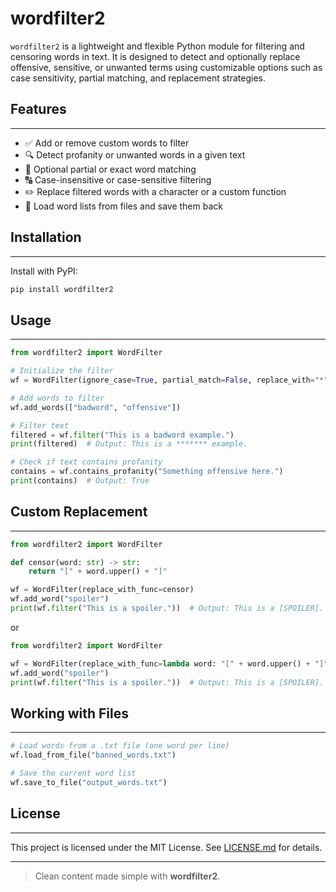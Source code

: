 # wordfilter2

`wordfilter2` is a lightweight and flexible Python module for filtering and censoring words in text. It is designed to detect and optionally replace offensive, sensitive, or unwanted terms using customizable options such as case sensitivity, partial matching, and replacement strategies.

## Features

-----

- ✅ Add or remove custom words to filter
- 🔍 Detect profanity or unwanted words in a given text
- 🧩 Optional partial or exact word matching
- 🔠 Case-insensitive or case-sensitive filtering
- ✏️ Replace filtered words with a character or a custom function
- 📁 Load word lists from files and save them back

## Installation

-----

Install with PyPI:

```bash
pip install wordfilter2
```

## Usage

-----

```python
from wordfilter2 import WordFilter

# Initialize the filter
wf = WordFilter(ignore_case=True, partial_match=False, replace_with="*")

# Add words to filter
wf.add_words(["badword", "offensive"])

# Filter text
filtered = wf.filter("This is a badword example.")
print(filtered)  # Output: This is a ******* example.

# Check if text contains profanity
contains = wf.contains_profanity("Something offensive here.")
print(contains)  # Output: True
```

## Custom Replacement

-----

```python
from wordfilter2 import WordFilter

def censor(word: str) -> str:
    return "[" + word.upper() + "]"

wf = WordFilter(replace_with_func=censor)
wf.add_word("spoiler")
print(wf.filter("This is a spoiler."))  # Output: This is a [SPOILER].
```

or

```python
from wordfilter2 import WordFilter

wf = WordFilter(replace_with_func=lambda word: "[" + word.upper() + "]")
wf.add_word("spoiler")
print(wf.filter("This is a spoiler."))  # Output: This is a [SPOILER].
```

## Working with Files

-----

```python
# Load words from a .txt file (one word per line)
wf.load_from_file("banned_words.txt")

# Save the current word list
wf.save_to_file("output_words.txt")
```

## License

-----

This project is licensed under the MIT License.
See [LICENSE.md](https://github.com/VariableIsUndefined/wordfilter2/blob/master/LICENSE.md) for details.


-----

> Clean content made simple with **wordfilter2**.